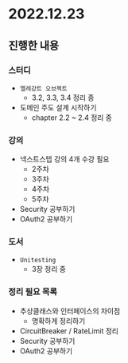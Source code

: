 # 2022.12.23

## 진행한 내용

### 스터디

- `엘레강트 오브젝트`
	- 3.2, 3.3, 3.4 정리 중
- 도메인 주도 설계 시작하기
	- chapter 2.2 ~ 2.4 정리 중

### 강의

- 넥스트스텝 강의 4개 수강 필요
	- 2주차
  - 3주차
  - 4주차
  - 5주차
- Security 공부하기
- OAuth2 공부하기

### 도서

- `Unitesting`
	- 3장 정리 중

### 정리 필요 목록

- 추상클래스와 인터페이스의 차이점
	- 명확하게 정리하기
- CircuitBreaker / RateLimit 정리
- Security 공부하기
- OAuth2 공부하기
